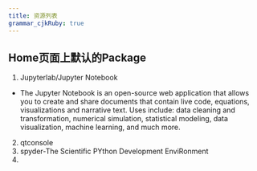 ```yaml
---
title: 资源列表
grammar_cjkRuby: true
---
```

## Home页面上默认的Package

 1. Jupyterlab/Jupyter Notebook	 
- The Jupyter Notebook is an open-source web application that allows you to create and share documents that contain live code, equations, visualizations and narrative text. Uses include: data cleaning and transformation, numerical simulation, statistical modeling, data visualization, machine learning, and much more.
 
 2. qtconsole
 3. spyder-The Scientific PYthon Development EnviRonment
 4. 

